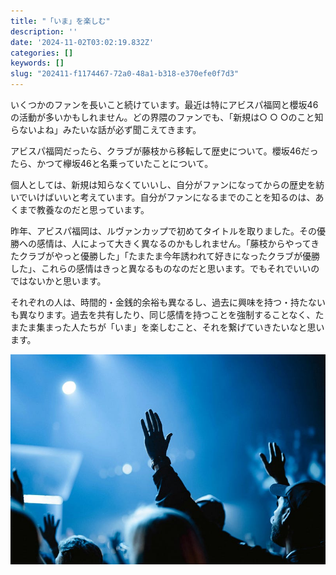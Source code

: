 ```yaml
---
title: "「いま」を楽しむ"
description: ''
date: '2024-11-02T03:02:19.832Z'
categories: []
keywords: []
slug: "202411-f1174467-72a0-48a1-b318-e370efe0f7d3"
---
```

いくつかのファンを長いこと続けています。最近は特にアビスパ福岡と櫻坂46の活動が多いかもしれません。どの界隈のファンでも、「新規は○ ○ ○のこと知らないよね」みたいな話が必ず聞こえてきます。

アビスパ福岡だったら、クラブが藤枝から移転して歴史について。櫻坂46だったら、かつて欅坂46と名乗っていたことについて。

個人としては、新規は知らなくていいし、自分がファンになってからの歴史を紡いでいけばいいと考えています。自分がファンになるまでのことを知るのは、あくまで教養なのだと思っています。

昨年、アビスパ福岡は、ルヴァンカップで初めてタイトルを取りました。その優勝への感情は、人によって大きく異なるのかもしれません。「藤枝からやってきたクラブがやっと優勝した」「たまたま今年誘われて好きになったクラブが優勝した」、これらの感情はきっと異なるものなのだと思います。でもそれでいいのではないかと思います。

それぞれの人は、時間的・金銭的余裕も異なるし、過去に興味を持つ・持たないも異なります。過去を共有したり、同じ感情を持つことを強制することなく、たまたま集まった人たちが「いま」を楽しむこと、それを繋げていきたいなと思います。

![](0__pZkpGCHLzt1a5lTY.jpg)